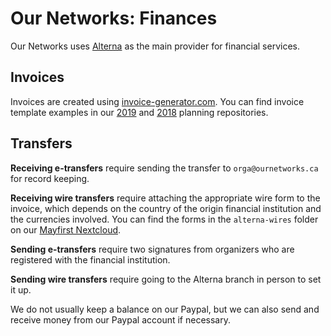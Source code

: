 # Our Networks: Finances

Our Networks uses [Alterna](https://www.alterna.ca) as the main provider for financial services.

## Invoices

Invoices are created using [invoice-generator.com](https://invoice-generator.com). You can find invoice template examples in our [2019](https://github.com/ournetworks/2019/tree/master/sponsorships) and [2018](https://github.com/ournetworks/2018/tree/master/sponsorships) planning repositories.

## Transfers

**Receiving e-transfers** require sending the transfer to `orga@ournetworks.ca` for record keeping.

**Receiving wire transfers** require attaching the appropriate wire form to the invoice, which depends on the country of the origin financial institution and the currencies involved. You can find the forms in the `alterna-wires` folder on our [Mayfirst Nextcloud](https://share.mayfirst.org).

**Sending e-transfers** require two signatures from organizers who are registered with the financial institution.

**Sending wire transfers** require going to the Alterna branch in person to set it up.

We do not usually keep a balance on our Paypal, but we can also send and receive money from our Paypal account if necessary.